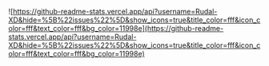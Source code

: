 ![https://github-readme-stats.vercel.app/api?username=Rudal-XD&hide=%5B%22issues%22%5D&show_icons=true&title_color=fff&icon_color=fff&text_color=fff&bg_color=11998e](https://github-readme-stats.vercel.app/api?username=Rudal-XD&hide=%5B%22issues%22%5D&show_icons=true&title_color=fff&icon_color=fff&text_color=fff&bg_color=11998e)
